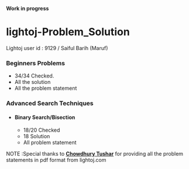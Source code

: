 **Work in progress**

# lightoj-Problem_Solution

Lightoj user id : 9129 / Saiful Barih (Maruf)

### Beginners Problems
 
 + 34/34 Checked.
 + All the solution
 + All the problem statement

### Advanced Search Techniques
 - #### Binary Search/Bisection
   + 18/20 Checked
   + 18 Solution
   + All problem statement


NOTE :Special thanks to [**Chowdhury Tushar**](https://www.facebook.com/cTushar.bd) for providing all the problem statements in pdf format from lightoj.com
